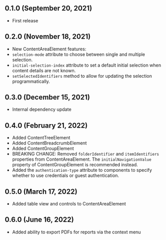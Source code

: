 ## 0.1.0 (September 20, 2021)

- First release

## 0.2.0 (November 18, 2021)

- New ContentAreaElement features:
 - `selection-mode` attribute to choose between single and multiple selection.
 - `initial-selection-index` attribute to set a default initial selection when content details are not known.
 - `setSelectedIdentifiers` method to allow for updating the selection programmatically.

 ## 0.3.0 (December 15, 2021)

 - Internal dependency update

 ## 0.4.0 (February 21, 2022)

 - Added ContentTreeElement
 - Added ContentBreadcrumbElement
 - Added ContentGroupElement
 - BREAKING CHANGE: Removed `folderIdentifier` and `itemIdentifiers` properties from ContentAreaElement. The `initialNavigationValue` property of ContentGroupElement is recommended instead.
 - Added the `authentication-type` attribute to components to specify whether to use credentials or guest authentication.

 ## 0.5.0 (March 17, 2022)

 - Added table view and controls to ContentAreaElement

 ## 0.6.0 (June 16, 2022)

 - Added ability to export PDFs for reports via the context menu